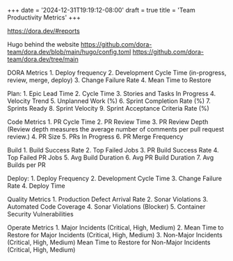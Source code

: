 +++
date = '2024-12-31T19:19:12-08:00'
draft = true
title = 'Team Productivity Metrics'
+++

https://dora.dev/#reports

Hugo behind the website https://github.com/dora-team/dora.dev/blob/main/hugo/config.toml
https://github.com/dora-team/dora.dev/tree/main


DORA Metrics
    1. Deploy frequency
    2. Development Cycle Time (in-progress, review, merge, deploy)
    3. Change Failure Rate
    4. Mean Time to Restore

Plan:
    1. Epic Lead Time
    2. Cycle Time
    3. Stories and Tasks In Progress
    4. Velocity Trend
    5. Unplanned Work (%)
    6. Sprint Completion Rate (%)
    7. Sprints Ready
    8. Sprint Velocity
    9. Sprint Acceptance Criteria Rate (%)

Code Metrics
    1. PR Cycle Time
    2. PR Review Time
    3. PR Review Depth (Review depth measures the average number of comments per pull request review.)
    4. PR Size
    5. PRs In Progress
    6. PR Merge Frequency

Build
    1. Build Success Rate
    2. Top Failed Jobs
    3. PR Build Success Rate
    4. Top Failed PR Jobs
    5. Avg Build Duration
    6. Avg PR Build Duration
    7. Avg Builds per PR

Deploy:
    1. Deploy Frequency
    2. Development Cycle Time
    3. Change Failure Rate
    4. Deploy Time

Quality Metrics
    1. Production Defect Arrival Rate
    2. Sonar Violations
    3. Automated Code Coverage
    4. Sonar Violations (Blocker)
    5. Container Security Vulnerabilities

Operate Metrics
    1. Major Incidents (Critical, High, Medium)
    2. Mean Time to Restore for Major Incidents (Critical, High, Medium)
    3. Non-Major Incidents (Critical, High, Medium)
Mean Time to Restore for Non-Major Incidents (Critical, High, Medium)